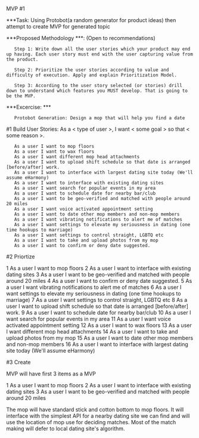 MVP #1

***Task: Using Protobot(a random generator for product ideas) then attempt to create MVP for generated topic

***Proposed Methodology ***: (Open to recommendations)

       Step 1: Write down all the user stories which your product may end up having. Each user story must end with the user capturing value from the product.

       Step 2: Prioritize the user stories according to value and difficulty of execution. Apply and explain Prioritization Model.

       Step 3: According to the user story selected (or stories) drill down to understand which features you MUST develop. That is going to be the MVP.



***Excercise: ***

       Protobot Generation: Design a mop that will help you find a date 
       
#1 Build User Stories:
       As a < type of user >, I want < some goal > so that < some reason >.
       
       As a user I want to mop floors 
       As a user I want to wax floors
       As a user I want different mop head attachments 
       As a user I want to upload shift schedule so that date is arranged [before/after] work.
       As a user I want to interface with largest dating site today (We'll assume eHarmony)
       As a user I want to interface with existing dating sites
       As a user I want search for popular events in my area
       As a user I want to schedule date for nearby bar/club
       As a user I want to be geo-verified and matched with people around 20 miles
       As a user I want voice activated appointment setting
       As a user I want to date other mop members and non-mop members
       As a user I want vibrating notifications to alert me of matches 
       As a user I want settings to elevate my seriousness in dating (one time hookups to marriage)
       As a user I want settings to control straight, LGBTQ etc
       As a user I want to take and upload photos from my mop
       As a user I want to confirm or deny date suggested.




#2 Priortize 

1		As a user I want to mop floors 
2		As a user I want to interface with existing dating sites
3		As a user I want to be geo-verified and matched with people around 20 miles
4		As a user I want to confirm or deny date suggested.
5		As a user I want vibrating notifications to alert me of matches 
6		As a user I want settings to elevate my seriousness in dating (one time hookups to marriage)
7		As a user I want settings to control straight, LGBTQ etc
8		As a user I want to upload shift schedule so that date is arranged [before/after] work.
9		As a user I want to schedule date for nearby bar/club
10		As a user I want search for popular events in my area
11		As a user I want voice activated appointment setting
12		As a user I want to wax floors
13		As a user I want different mop head attachments 
14		As a user I want to take and upload photos from my mop
15		As a user I want to date other mop members and non-mop members
16		As a user I want to interface with largest dating site today (We'll assume eHarmony)





#3 Create 

MVP will have first 3 items as a MVP

1  As a user I want to mop floors 
2  As a user I want to interface with existing dating sites
3  As a user I want to be geo-verified and matched with people around 20 miles

The mop will have standard stick and cotton bottom to mop floors. It will interface with the simplest API for a nearby dating site we can find and will use the location of mop use for deciding matches. Most of the match making will defer to local dating site's algorithm.


